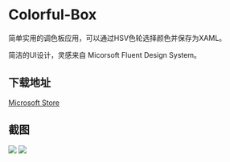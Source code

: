 # Colorful-Box
简单实用的调色板应用，可以通过HSV色轮选择颜色并保存为XAML。

简洁的UI设计，灵感来自 Micorsoft Fluent Design System。

## 下载地址
[Microsoft Store](https://www.microsoft.com/store/apps/9NLT3NBK3PJM)

## 截图
![](https://github.com/DinoChan/Colorful-Box/blob/master/1.png)
![](https://github.com/DinoChan/Colorful-Box/blob/master/4.png)
